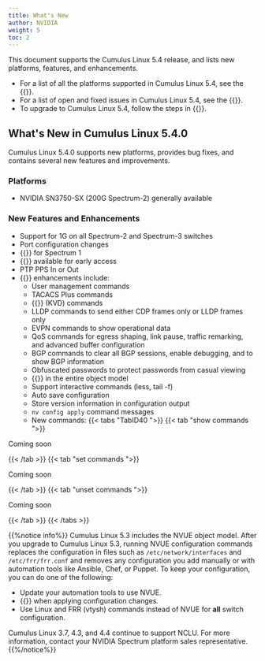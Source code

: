 ```yaml
---
title: What's New
author: NVIDIA
weight: 5
toc: 2
---
```

This document supports the Cumulus Linux 5.4 release, and lists new platforms, features, and enhancements.

- For a list of all the platforms supported in Cumulus Linux 5.4, see the {{<exlink url="www.nvidia.com/en-us/networking/ethernet-switching/hardware-compatibility-list/" text="Hardware Compatibility List (HCL)">}}.
- For a list of open and fixed issues in Cumulus Linux 5.4, see the {{<link title="Cumulus Linux 5.4 Release Notes" text="Cumulus Linux 5.4 Release Notes">}}.
- To upgrade to Cumulus Linux 5.4, follow the steps in {{<link url="Upgrading-Cumulus-Linux">}}.
<!-- vale off -->
## What's New in Cumulus Linux 5.4.0
<!-- vale on -->
Cumulus Linux 5.4.0 supports new platforms, provides bug fixes, and contains several new features and improvements.

### Platforms

- NVIDIA SN3750-SX (200G Spectrum-2) generally available

### New Features and Enhancements

- Support for 1G on all Spectrum-2 and Spectrum-3 switches
- Port configuration changes
- {{<link url="Quality-of-Service#ptp-shaping" text="PTP Shaping">}} for Spectrum 1
- {{<link url="SyncE#synce" text="SyncE">}} available for early access
- PTP PPS In or Out
- {{<link url="NVUE-Object-Model" text="NVUE">}} enhancements include:
  - User management commands
  - TACACS Plus commands
  - {{<link url="Supported-Route-Table-Entries/#change-forwarding-resource-profiles" text="ASIC Resource Slicing">}} (KVD) commands
  - LLDP commands to send either CDP frames only or LLDP frames only
  - EVPN commands to show operational data
  - QoS commands for egress shaping, link pause, traffic remarking, and advanced buffer configuration
  - BGP commands to clear all BGP sessions, enable debugging, and to show BGP information
  - Obfuscated passwords to protect passwords from casual viewing
  - {{<link url="NVUE-CLI/#search-for-a-specific-configuration" text="Search for a specific configuration">}} in the entire object model
  - Support interactive commands (less, tail -f)
  - Auto save configuration
  - Store version information in configuration output
  - `nv config apply` command messages
  - New commands:
   {{< tabs "TabID40 ">}}
{{< tab "show commands ">}}

Coming soon

{{< /tab >}}
{{< tab "set commands ">}}

Coming soon

{{< /tab >}}
{{< tab "unset commands ">}}

Coming soon

{{< /tab >}}
{{< /tabs >}}
  
{{%notice info%}}
Cumulus Linux 5.3 includes the NVUE object model. After you upgrade to Cumulus Linux 5.3, running NVUE configuration commands replaces the configuration in files such as `/etc/network/interfaces` and `/etc/frr/frr.conf` and removes any configuration you add manually or with automation tools like Ansible, Chef, or Puppet. To keep your configuration, you can do one of the following:

- Update your automation tools to use NVUE.
- {{<link url="NVIDIA-User-Experience-NVUE/#configure-nvue-to-ignore-linux-files" text="Configure NVUE to ignore certain underlying Linux files">}} when applying configuration changes.
- Use Linux and FRR (vtysh) commands instead of NVUE for **all** switch configuration.

Cumulus Linux 3.7, 4.3, and 4.4 continue to support NCLU. For more information, contact your NVIDIA Spectrum platform sales representative.
{{%/notice%}}
